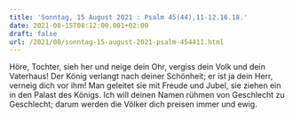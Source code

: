 ```yaml
---
title: 'Sonntag, 15 August 2021 : Psalm 45(44),11-12.16.18.'
date: 2021-08-15T08:12:00.001+02:00
draft: false
url: /2021/08/sonntag-15-august-2021-psalm-454411.html
---
```


Höre, Tochter, sieh her und neige dein Ohr, vergiss dein Volk und dein Vaterhaus! Der König verlangt nach deiner Schönheit; er ist ja dein Herr, verneig dich vor ihm! Man geleitet sie mit Freude und Jubel, sie ziehen ein in den Palast des Königs. Ich will deinen Namen rühmen von Geschlecht zu Geschlecht; darum werden die Völker dich preisen immer und ewig.